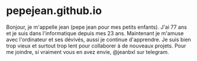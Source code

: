 # pepejean.github.io
Bonjour, je m'appelle jean (pepe jean pour mes petits enfants).
J'ai 77 ans et je suis dans l'informatique depuis mes 23 ans.
Maintenant je m'amuse avec l'ordinateur et ses dévivés, aussi je continue d'apprendre.
Je suis bien trop vieux et surtout trop lent pour collaborer à de nouveaux projets.
Pour me joindre, si vraiment vous en avez envie, @jeanbxl sur telegram.

